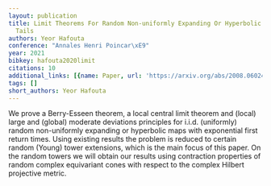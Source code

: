 ```yaml
---
layout: publication
title: Limit Theorems For Random Non-uniformly Expanding Or Hyperbolic Maps With Exponential
  Tails
authors: Yeor Hafouta
conference: "Annales Henri Poincar\xE9"
year: 2021
bibkey: hafouta2020limit
citations: 10
additional_links: [{name: Paper, url: 'https://arxiv.org/abs/2008.06024'}]
tags: []
short_authors: Yeor Hafouta
---
```

We prove a Berry-Esseen theorem, a local central limit theorem and (local)
large and (global) moderate deviations principles for i.i.d. (uniformly) random
non-uniformly expanding or hyperbolic maps with exponential first return times.
  Using existing results the problem is reduced to certain random (Young) tower
extensions, which is the main focus of this paper. On the random towers we will
obtain our results using contraction properties of random complex equivariant
cones with respect to the complex Hilbert projective metric.
